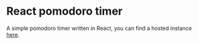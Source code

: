 # React pomodoro timer
A simple pomodoro timer written in React, you can find a hosted instance [here](https://pomodoro-samir.netlify.app/).
